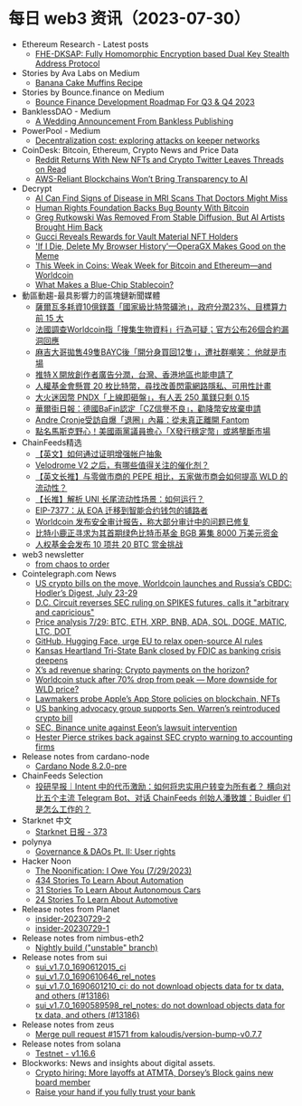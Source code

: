 # 每日 web3 资讯（2023-07-30）

- Ethereum Research - Latest posts
  - [FHE-DKSAP: Fully Homomorphic Encryption based Dual Key Stealth Address Protocol](https://ethresear.ch/t/fhe-dksap-fully-homomorphic-encryption-based-dual-key-stealth-address-protocol/16213/2)
- Stories by Ava Labs on Medium
  - [Banana Cake Muffins Recipe](https://medium.com/@avalabs/banana-cake-muffins-recipe-e2dd55b98858?source=rss-2d09314f14e9------2)
- Stories by Bounce.finance on Medium
  - [Bounce Finance Development Roadmap For Q3 & Q4 2023](https://bouncefinance.medium.com/bounce-finance-development-roadmap-for-q3-q4-2023-822718419c0e?source=rss-74b4e5aa79f6------2)
- BanklessDAO - Medium
  - [A Wedding Announcement From Bankless Publishing](https://medium.com/bankless-dao/a-wedding-announcement-from-bankless-publishing-72454b054679?source=rss----2e8b6adb479c---4)
- PowerPool - Medium
  - [Decentralization cost: exploring attacks on keeper networks](https://medium.com/powerpool/decentralization-cost-exploring-attacks-on-keeper-networks-6a6233950fef?source=rss----734b6abdb4f3---4)
- CoinDesk: Bitcoin, Ethereum, Crypto News and Price Data
  - [Reddit Returns With New NFTs and Crypto Twitter Leaves Threads on Read](https://www.coindesk.com/web3/2023/07/29/reddit-returns-with-new-nfts-and-crypto-twitter-leaves-threads-on-read/?utm_medium=referral&utm_source=rss&utm_campaign=headlines)
  - [AWS-Reliant Blockchains Won’t Bring Transparency to AI](https://www.coindesk.com/consensus-magazine/2023/07/29/crypto-networks-reliant-on-aws-wont-bring-transparency-to-ai/?utm_medium=referral&utm_source=rss&utm_campaign=headlines)
- Decrypt
  - [AI Can Find Signs of Disease in MRI Scans That Doctors Might Miss](https://decrypt.co/150591/ai-mri-scan-disease-detection-longevity)
  - [Human Rights Foundation Backs Bug Bounty With Bitcoin](https://decrypt.co/150586/human-rights-foundation-bitcoin-development-challenge-for-activists)
  - [Greg Rutkowski Was Removed From Stable Diffusion, But AI Artists Brought Him Back](https://decrypt.co/150575/greg-rutkowski-removed-from-stable-diffusion-but-brought-back-by-ai-artists)
  - [Gucci Reveals Rewards for Vault Material NFT Holders](https://decrypt.co/150571/gucci-vault-matierial-nft-rewards-wallet-duffel)
  - ['If I Die, Delete My Browser History'—OperaGX Makes Good on the Meme](https://decrypt.co/150556/if-i-die-delete-my-browser-history-meme-opera-gx-fake-history)
  - [This Week in Coins: Weak Week for Bitcoin and Ethereum—and Worldcoin](https://decrypt.co/150521/this-week-in-coins-weak-week-bitcoin-ethereum-worldcoin-xrp)
  - [What Makes a Blue-Chip Stablecoin?](https://decrypt.co/150492/what-makes-a-blue-chip-stablecoin)
- 動區動趨-最具影響力的區塊鏈新聞媒體
  - [薩爾瓦多耗資10億鎂蓋「國家級比特幣礦池」，政府分潤23%、目標算力前 15 大](https://www.blocktempo.com/el-salvadors-new-1-billion-bitcoin-mining-startup-to-create-its-very-own-mining-pool/)
  - [法國調查Worldcoin指「搜集生物資料」行為可疑；官方公布26個合約漏洞回應](https://www.blocktempo.com/worldcoin-being-probed-by-french-privacy-regulator/)
  - [麻吉大哥拋售49隻BAYC後「開分身買回12隻」，遭社群嘲笑： 他就是市場](https://www.blocktempo.com/nft-market-so-dead-that-machi-was-both-the-buyer-and-seller-on-12-of-them/)
  - [推特Ｘ開放創作者廣告分潤，台灣、香港地區也能申請了](https://www.blocktempo.com/x-twitter-ads-revenue-sharing/)
  - [人權基金會懸賞 20 枚比特幣，尋找改善閃電網路隱私、可用性計畫](https://www.blocktempo.com/the-human-rights-foundation-launches-a-20-bitcoin-prize-pool-reward-program/)
  - [大火迷因幣 PNDX「上線即砸盤」，有人丟 250 萬鎂只剩 0.15](https://www.blocktempo.com/pond0x-token-launch-snafu-leads-to-millions-of-dollars-in-losses/)
  - [華爾街日報：德國BaFin認定「CZ信譽不良」，勸降幣安放棄申請](https://www.blocktempo.com/binances-founder-cz-drew-scrutiny-from-bafin/)
  - [Andre Cronje受訪自爆「退圈」內幕：從未真正離開 Fantom](https://www.blocktempo.com/andre-cronje-on-the-secret-of-retiring-from-the-industry/)
  - [點名馬斯克野心！美國兩黨議員擔心「X發行穩定幣」或將壟斷市場](https://www.blocktempo.com/u-s-lawmakers-from-both-parties-worry-about-tech-giants-issuing-stablecoins/)
- ChainFeeds精选
  - [【英文】如何通过证明增强帐户抽象](https://mirror.xyz/0xeee68aECeB4A9e9f328a46c39F50d83fA0239cDF/afmS07VvelERZHzG6SSzhOKJlNwhU3jsE-4atkbNZto)
  - [Velodrome V2 之后，有哪些值得关注的催化剂？](https://degeneration.substack.com/p/velodrome-v2)
  - [【英文长推】与零做市商的 PEPE 相比，五家做市商会如何提高 WLD 的流动性？](https://twitter.com/nay_gmy/status/1684919068372189186)
  - [【长推】解析 UNI 长尾流动性场景：如何运行？](https://twitter.com/qiaoyunzi1/status/1684910728959172608)
  - [EIP-7377：从 EOA 迁移到智能合约钱包的铺路者](https://www.techflowpost.com/article/detail_12601.html)
  - [Worldcoin 发布安全审计报告，称大部分审计中的问题已修复](https://worldcoin.org/blog/worldcoin/worldcoin-protocol-security-audit-reports)
  - [比特小鹿正寻求为其首期绿色比特币基金 BGB 筹集 8000 万美元资金](https://twitter.com/wublockchain12/status/1684863025378168832)
  - [人权基金会发布 10 项共 20 BTC 赏金挑战](https://blockworks.co/news/hrf-bitcoin-bounty)
- web3 newsletter
  - [from chaos to order](https://a16zcrypto.substack.com/p/from-chaos-to-order)
- Cointelegraph.com News
  - [US crypto bills on the move, Worldcoin launches and Russia’s CBDC: Hodler’s Digest, July 23-29](https://cointelegraph.com/magazine/us-crypto-bills-on-the-move-worldcoin-launches-and-russias-cbdc-hodlers-digest-july-23-29/)
  - [D.C. Circuit reverses SEC ruling on SPIKES futures, calls it "arbitrary and capricious"](https://cointelegraph.com/news/dc-circuit-reverses-sec-ruling-spikes-futures-calls-arbitrary-capricious)
  - [Price analysis 7/29: BTC, ETH, XRP, BNB, ADA, SOL, DOGE, MATIC, LTC, DOT](https://cointelegraph.com/news/price-analysis-7-29-btc-eth-xrp-bnb-ada-sol-doge-matic-ltc-dot)
  - [GitHub, Hugging Face, urge EU to relax open-source AI rules](https://cointelegraph.com/news/github-hugging-face-urge-eu-relax-open-source-ai-rules)
  - [Kansas Heartland Tri-State Bank closed by FDIC as banking crisis deepens](https://cointelegraph.com/news/heartland-tri-state-closed-by-fdic-as-banking-crisis-deepens)
  - [X’s ad revenue sharing: Crypto payments on the horizon?](https://cointelegraph.com/news/x-ad-revenue-sharing-crypto-payments-on-the-horizon)
  - [Worldcoin stuck after 70% drop from peak — More downside for WLD price?](https://cointelegraph.com/news/worldcoin-stuck-downside-wld-price-analysis)
  - [Lawmakers probe Apple’s App Store policies on blockchain, NFTs](https://cointelegraph.com/news/lawmakers-probe-apple-app-store-blockchain-nfts-policies)
  - [US banking advocacy group supports Sen. Warren’s reintroduced crypto bill](https://cointelegraph.com/news/us-banking-advocacy-senator-warren-crypto-bill)
  - [SEC, Binance unite against Eeon’s lawsuit intervention](https://cointelegraph.com/news/sec-binance-unite-against-eeon-lawsuit-intervention)
  - [Hester Pierce strikes back against SEC crypto warning to accounting firms](https://cointelegraph.com/news/hester-pierce-sec-crypto-warning-accountants)
- Release notes from cardano-node
  - [Cardano Node 8.2.0-pre](https://github.com/input-output-hk/cardano-node/releases/tag/8.2.0-pre)
- ChainFeeds Selection
  - [投研早报｜Intent 中的代币激励：如何将忠实用户转变为所有者？ 横向对比五个主流 Telegram Bot、对话 ChainFeeds 创始人潘致雄：Buidler 们是怎么工作的？](https://substack.chainfeeds.xyz/p/intent-telegram-bot-chainfeeds-buidler)
- Starknet 中文
  - [Starknet 日报 - 373](https://starknetzh.substack.com/p/starknet-373)
- polynya
  - [Governance & DAOs Pt. II: User rights](https://polynya.mirror.xyz/6tJi0FNeQYpHnaeKC6EoouZAVqmISbdCxzr9dGds92o)
- Hacker Noon
  - [The Noonification: I Owe You (7/29/2023)](https://hackernoon.com/7-29-2023-noonification?source=rss)
  - [434 Stories To Learn About Automation](https://hackernoon.com/434-stories-to-learn-about-automation?source=rss)
  - [31 Stories To Learn About Autonomous Cars](https://hackernoon.com/31-stories-to-learn-about-autonomous-cars?source=rss)
  - [24 Stories To Learn About Automotive](https://hackernoon.com/24-stories-to-learn-about-automotive?source=rss)
- Release notes from Planet
  - [insider-20230729-2](https://github.com/Planetable/Planet/releases/tag/insider-20230729-2)
  - [insider-20230729-1](https://github.com/Planetable/Planet/releases/tag/insider-20230729-1)
- Release notes from nimbus-eth2
  - [Nightly build ("unstable" branch)](https://github.com/status-im/nimbus-eth2/releases/tag/nightly)
- Release notes from sui
  - [sui_v1.7.0_1690612015_ci](https://github.com/MystenLabs/sui/releases/tag/sui_v1.7.0_1690612015_ci)
  - [sui_v1.7.0_1690610646_rel_notes](https://github.com/MystenLabs/sui/releases/tag/sui_v1.7.0_1690610646_rel_notes)
  - [sui_v1.7.0_1690601210_ci: do not download objects data for tx data, and others (#13186)](https://github.com/MystenLabs/sui/releases/tag/sui_v1.7.0_1690601210_ci)
  - [sui_v1.7.0_1690589598_rel_notes: do not download objects data for tx data, and others (#13186)](https://github.com/MystenLabs/sui/releases/tag/sui_v1.7.0_1690589598_rel_notes)
- Release notes from zeus
  - [Merge pull request #1571 from kaloudis/version-bump-v0.7.7](https://github.com/ZeusLN/zeus/releases/tag/v0.7.7)
- Release notes from solana
  - [Testnet - v1.16.6](https://github.com/solana-labs/solana/releases/tag/v1.16.6)
- Blockworks: News and insights about digital assets.
  - [Crypto hiring: More layoffs at ATMTA, Dorsey’s Block gains new board member](https://blockworks.co/news/layoffs-at-atmta)
  - [Raise your hand if you fully trust your bank](https://blockworks.co/news/unbanked-crypto-trust-banking)
